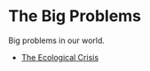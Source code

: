 
# The Big Problems

Big problems in our world.

- [The Ecological Crisis](/pages/the_ecological_crisis.md)


